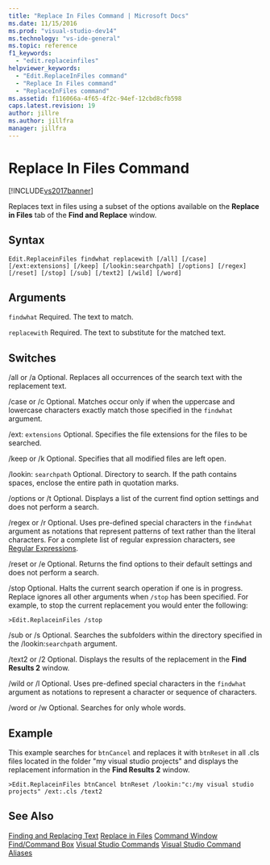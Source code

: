 ```yaml
---
title: "Replace In Files Command | Microsoft Docs"
ms.date: 11/15/2016
ms.prod: "visual-studio-dev14"
ms.technology: "vs-ide-general"
ms.topic: reference
f1_keywords:
  - "edit.replaceinfiles"
helpviewer_keywords:
  - "Edit.ReplaceInFiles command"
  - "Replace In Files command"
  - "ReplaceInFiles command"
ms.assetid: f116066a-4f65-4f2c-94ef-12cbd8cfb598
caps.latest.revision: 19
author: jillre
ms.author: jillfra
manager: jillfra
---
```

# Replace In Files Command
[!INCLUDE[vs2017banner](../../includes/vs2017banner.md)]

Replaces text in files using a subset of the options available on the **Replace in Files** tab of the **Find and Replace** window.

## Syntax

```
Edit.ReplaceinFiles findwhat replacewith [/all] [/case]
[/ext:extensions] [/keep] [/lookin:searchpath] [/options] [/regex]
[/reset] [/stop] [/sub] [/text2] [/wild] [/word]
```

## Arguments
 `findwhat`
 Required. The text to match.

 `replacewith`
 Required. The text to substitute for the matched text.

## Switches
 /all or /a
 Optional. Replaces all occurrences of the search text with the replacement text.

 /case or /c
 Optional. Matches occur only if when the uppercase and lowercase characters exactly match those specified in the `findwhat` argument.

 /ext: `extensions`
 Optional. Specifies the file extensions for the files to be searched.

 /keep or /k
 Optional. Specifies that all modified files are left open.

 /lookin: `searchpath`
 Optional. Directory to search. If the path contains spaces, enclose the entire path in quotation marks.

 /options or /t
 Optional. Displays a list of the current find option settings and does not perform a search.

 /regex or /r
 Optional. Uses pre-defined special characters in the `findwhat` argument as notations that represent patterns of text rather than the literal characters. For a complete list of regular expression characters, see [Regular Expressions](../../ide/using-regular-expressions-in-visual-studio.md).

 /reset or /e
 Optional. Returns the find options to their default settings and does not perform a search.

 /stop
 Optional. Halts the current search operation if one is in progress. Replace ignores all other arguments when `/stop` has been specified. For example, to stop the current replacement you would enter the following:

```
>Edit.ReplaceinFiles /stop
```

 /sub or /s
 Optional. Searches the subfolders within the directory specified in the /lookin:`searchpath` argument.

 /text2 or /2
 Optional. Displays the results of the replacement in the **Find Results 2** window.

 /wild or /l
 Optional. Uses pre-defined special characters in the `findwhat` argument as notations to represent a character or sequence of characters.

 /word or /w
 Optional. Searches for only whole words.

## Example
 This example searches for `btnCancel` and replaces it with `btnReset` in all .cls files located in the folder "my visual studio projects" and displays the replacement information in the **Find Results 2** window.

```
>Edit.ReplaceinFiles btnCancel btnReset /lookin:"c:/my visual studio projects" /ext:.cls /text2
```

## See Also
 [Finding and Replacing Text](../../ide/finding-and-replacing-text.md)
 [Replace in Files](../../ide/replace-in-files.md)
 [Command Window](../../ide/reference/command-window.md)
 [Find/Command Box](../../ide/find-command-box.md)
 [Visual Studio Commands](../../ide/reference/visual-studio-commands.md)
 [Visual Studio Command Aliases](../../ide/reference/visual-studio-command-aliases.md)
